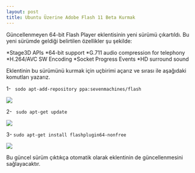 ```yaml
---
layout: post
title: Ubuntu Üzerine Adobe Flash 11 Beta Kurmak
---
```


Güncellenmeyen 64-bit Flash Player eklentisinin yeni sürümü 
çıkartıldı.
Bu yeni sürümde geldiği belirtilen özellikler şu şekilde:

*Stage3D APIs
*64-bit support
*G.711 audio compression for telephony
*H.264/AVC SW Encoding
*Socket Progress Events
*HD surround sound

Eklentinin bu sürümünü kurmak için uçbirimi açarız ve sırası ile aşağıdaki komutları yazarız.

1- <code> sodo apt-add-repository ppa:sevenmachines/flash </code>

<img src="https://github.com/sozgur/sozgur.github.com/blob/master/images/a.png?raw=true" />

2- <code> sudo apt-get update </code>

<img src="https://github.com/sozgur/sozgur.github.com/blob/master/images/b.png?raw=true" />

3- <code>sudo apt-get install flashplugin64-nonfree </code>

<img src="https://github.com/sozgur/sozgur.github.com/blob/master/images/c.png?raw=true" />

Bu güncel sürüm çıktıkça otomatik olarak eklentinin de güncellenmesini sağlayacaktır.

